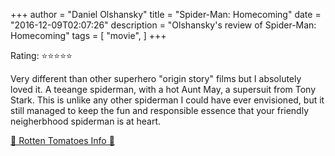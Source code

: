 +++
author = "Daniel Olshansky"
title = "Spider-Man: Homecoming"
date = "2016-12-09T02:07:26"
description = "Olshansky's review of Spider-Man: Homecoming"
tags = [
    "movie",
]
+++

Rating: ⭐⭐⭐⭐⭐

Very different than other superhero "origin story" films but I absolutely loved it. A teeange spiderman, with a hot Aunt May, a supersuit from Tony Stark. This is unlike any other spiderman I could have ever envisioned, but it still managed to keep the fun and responsible essence that your friendly neigherbhood spiderman is at heart.

[🍅 Rotten Tomatoes Info 🍅](https://www.rottentomatoes.com//m/spider_man_homecoming)